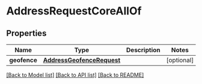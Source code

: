 # AddressRequestCoreAllOf

## Properties
Name | Type | Description | Notes
------------ | ------------- | ------------- | -------------
**geofence** | [**AddressGeofenceRequest**](AddressGeofenceRequest.md) |  | [optional] 

[[Back to Model list]](../README.md#documentation-for-models) [[Back to API list]](../README.md#documentation-for-api-endpoints) [[Back to README]](../README.md)


